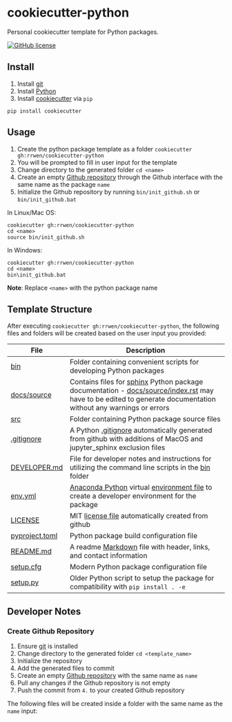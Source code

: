 # cookiecutter-python

Personal cookiecutter template for Python packages.

[![GitHub license](https://img.shields.io/github/license/rrwen/cookiecutter-python.svg)](https://github.com/rrwen/cookiecutter-python/blob/master/LICENSE)

## Install

1. Install [git](https://git-scm.com/)
1. Install [Python](https://www.python.org/downloads/)
2. Install [cookiecutter](https://pypi.python.org/pypi/cookiecutter) via `pip`

```
pip install cookiecutter
```

## Usage

1. Create the python package template as a folder `cookiecutter gh:rrwen/cookiecutter-python`
2. You will be prompted to fill in user input for the template
3. Change directory to the generated folder `cd <name>`
4. Create an empty [Github repository](https://help.github.com/articles/create-a-repo/) through the Github interface with the same name as the package `name`
5. Initialize the Github repository by running `bin/init_github.sh` or `bin/init_github.bat`

In Linux/Mac OS:

```
cookiecutter gh:rrwen/cookiecutter-python
cd <name>
source bin/init_github.sh
```

In Windows:

```
cookiecutter gh:rrwen/cookiecutter-python
cd <name>
bin\init_github.bat
```

**Note**: Replace `<name>` with the python package name

## Template Structure

After executing `cookiecutter gh:rrwen/cookiecutter-python`, the following files and folders will be created based on the user input you provided:

File | Description
--- | ---
[bin]({{cookiecutter.name}}/bin) | Folder containing convenient scripts for developing Python packages
[docs/source]({{cookiecutter.name}}/docs/source) | Contains files for [sphinx](https://www.sphinx-doc.org/en/master/) Python package documentation - [docs/source/index.rst]({{cookiecutter.name}}/docs/source/index.rst) may have to be edited to generate documentation without any warnings or errors
[src]({{cookiecutter.name}}/src) | Folder containing Python package source files
[.gitignore]({{cookiecutter.name}}/.gitignore) | A Python [.gitignore](https://git-scm.com/docs/gitignore) automatically generated from github with additions of MacOS and jupyter_sphinx exclusion files
[DEVELOPER.md]({{cookiecutter.name}}/DEVELOPER.md) | File for developer notes and instructions for utilizing the command line scripts in the [bin]({{cookiecutter.name}}/bin) folder
[env.yml]({{cookiecutter.name}}/env.yml) | [Anaconda Python](https://www.anaconda.com/distribution/) virtual [environment file](https://conda.io/projects/conda/en/latest/user-guide/tasks/manage-environments.html#creating-an-environment-from-an-environment-yml-file) to create a developer environment for the package
[LICENSE]({{cookiecutter.name}}/LICENSE) | MIT [license file](https://help.github.com/articles/licensing-a-repository/) automatically created from github
[pyproject.toml]({{cookiecutter.name}}/pyproject.toml) | Python package build configuration file
[README.md]({{cookiecutter.name}}/README.md) | A readme [Markdown](https://daringfireball.net/projects/markdown/) file with header, links, and contact information
[setup.cfg]({{cookiecutter.name}}/setup.cfg) | Modern Python package configuration file
[setup.py]({{cookiecutter.name}}/setup.py) | Older Python script to setup the package for compatibility with `pip install . -e`

## Developer Notes

### Create Github Repository

1. Ensure [git](https://git-scm.com/) is installed
2. Change directory to the generated folder `cd <template_name>`
3. Initialize the repository
4. Add the generated files to commit
5. Create an empty [Github repository](https://help.github.com/articles/create-a-repo/) with the same name as `name`
6. Pull any changes if the Github repository is not empty
7. Push the commit from `4.` to your created Github repository

The following files will be created inside a folder with the same name as the `name` input:



